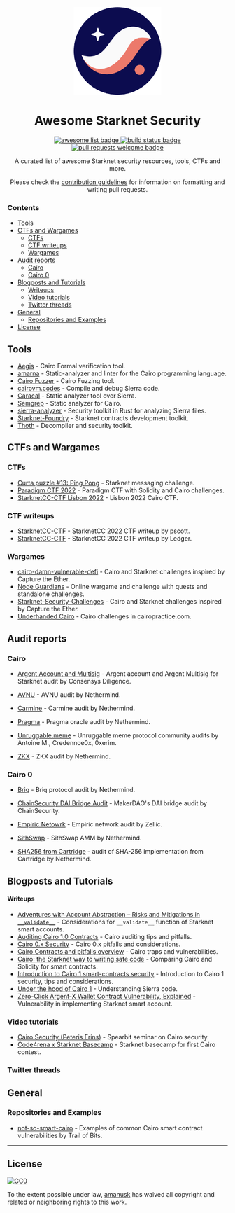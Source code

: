 <div align="center">
<img alt="starknet logo" src="./assets/starknet.svg" width="200" >

  <h1 align="center">Awesome Starknet Security</h1>
  <p align="center">
    <a href="https://github.com/sindresorhus/awesome">
      <img alt="awesome list badge" src="https://cdn.rawgit.com/sindresorhus/awesome/d7305f38d29fed78fa85652e3a63e154dd8e8829/media/badge.svg">
    </a>
    <a href="#buildstatus">
      <img alt="build status badge" src="https://github.com/amanusk/awsome-starknet-security/workflows/Build/badge.svg">
    </a>
    <a href="http://makeapullrequest.com">
      <img alt="pull requests welcome badge" src="https://img.shields.io/badge/PRs-welcome-brightgreen.svg?style=flat">
    </a>
  </p>

  <p align="center">A curated list of awesome Starknet security resources, tools, CTFs and more.</p>
  <p align="center">Please check the <a href="CONTRIBUTING.md">contribution guidelines</a> for information on formatting and writing pull requests.</p>

</div>

### Contents

<!-- vim-markdown-toc GFM -->

* [Tools](#tools)
* [CTFs and Wargames](#ctfs-and-wargames)
  * [CTFs](#ctfs)
  * [CTF writeups](#ctf-writeups)
  * [Wargames](#wargames)
* [Audit reports](#audit-reports)
  * [Cairo](#cairo)
  * [Cairo 0](#cairo-0)
* [Blogposts and Tutorials](#blogposts-and-tutorials)
    * [Writeups](#writeups)
  * [Video tutorials](#video-tutorials)
  * [Twitter threads](#twitter-threads)
* [General](#general)
  * [Repositories and Examples](#repositories-and-examples)
* [License](#license)

<!-- vim-markdown-toc -->

## Tools

<!-- please order alphabetically -->

- [Aegis](https://lindylabs.net/articles/introducing-aegis) - Cairo Formal verification tool.
- [amarna](https://github.com/crytic/amarna) - Static-analyzer and linter for the Cairo programming language.
- [Cairo Fuzzer](https://github.com/FuzzingLabs/cairo-fuzzer) - Cairo Fuzzing tool.
- [cairovm.codes](https://cairovm.codes/) - Compile and debug Sierra code.
- [Caracal](https://github.com/crytic/caracal) - Static analyzer tool over Sierra.
- [Semgrep](https://semgrep.dev/blog/2023/semgrep-now-supports-cairo-1-0/) - Static analyzer for Cairo.
- [sierra-analyzer](https://github.com/FuzzingLabs/sierra-analyzer) - Security toolkit in Rust for analyzing Sierra files.
- [Starknet-Foundry](https://github.com/foundry-rs/starknet-foundry) - Starknet contracts development toolkit.
- [Thoth](https://github.com/FuzzingLabs/thoth) - Decompiler and security toolkit.

## CTFs and Wargames

### CTFs

<!-- please order alphabetically -->

- [Curta puzzle #13: Ping Pong](https://www.curta.wtf/puzzle/13) - Starknet messaging challenge.
- [Paradigm CTF 2022](https://github.com/paradigmxyz/paradigm-ctf-2022) - Paradigm CTF with Solidity and Cairo challenges.
- [StarknetCC-CTF Lisbon 2022](https://github.com/starknet-edu/starknet-cc-ctf-challenges) - Lisbon 2022 Cairo CTF.

### CTF writeups

- [StarknetCC-CTF](https://github.com/pscott/StarknetCC-CTF) - StarknetCC 2022 CTF writeup by pscott.
- [StarknetCC-CTF](https://blog.ledger.com/starknet-ctf/) - StarknetCC 2022 CTF writeup by Ledger.

### Wargames

- [cairo-damn-vulnerable-defi](https://github.com/credence0x/cairo-damn-vulnerable-defi) - Cairo and Starknet challenges inspired by Capture the Ether.
- [Node Guardians](https://nodeguardians.io/dev-hub?s=devhub-campaigns) - Online wargame and challenge with quests and standalone challenges.
- [Starknet-Security-Challenges](https://starknet-challenges.vercel.app/) - Cairo and Starknet challenges inspired by Capture the Ether.
- [Underhanded Cairo](https://cairopractice.com/tags/security/) - Cairo challenges in cairopractice.com.

## Audit reports

### Cairo

- [Argent Account and Multisig](https://github.com/argentlabs/argent-contracts-starknet/blob/main/audit/Consensys-Diligence-argent-audit-2023-05.pdf) - Argent account and Argent Multisig for Starknet audit by Consensys Diligence.

- [AVNU](https://github.com/NethermindEth/PublicAuditReports/blob/main/NM0141-FINAL_AVNU.pdf) - AVNU audit by Nethermind.

- [Carmine](https://github.com/NethermindEth/PublicAuditReports/blob/main/NM0153-FINAL_CARMINE.pdf) - Carmine audit by Nethermind.

- [Pragma](https://github.com/NethermindEth/PublicAuditReports/blob/main/NM0147-FINAL_PRAGMA.pdf) - Pragma oracle audit by Nethermind.

- [Unruggable.meme](https://github.com/keep-starknet-strange/unruggable.meme/tree/main/contracts/audits) - Unruggable meme protocol community audits by Antoine M., Credennce0x, 0xerim.

- [ZKX](https://github.com/NethermindEth/PublicAuditReports/blob/main/NM0120-FINAL_ZKX.pdf) - ZKX audit by Nethermind.

### Cairo 0

- [Briq](https://github.com/NethermindEth/PublicAuditReports/blob/main/NM0053-FINAL_BRIQ_PROTOCOL.pdf) - Briq protocol audit by Nethermind.

- [ChainSecurity DAI Bridge Audit](https://chainsecurity.com/wp-content/uploads/2021/12/ChainSecurity_MakerDAO_StarkNet-DAI-Bridge_audit.pdf) - MakerDAO's DAI bridge audit by ChainSecurity.

- [Empiric Netowrk](https://github.com/Zellic/publications/blob/master/Empiric%20Oracle%20-%20Zellic%20Audit%20Report.pdf) - Empiric network audit by Zellic.

- [SithSwap](https://github.com/NethermindEth/PublicAuditReports/blob/main/NM0057%20-%20FINAL_SITHSWAP.pdf) - SithSwap AMM by Nethermind.

- [SHA256 from Cartridge](https://github.com/NethermindEth/PublicAuditReports/blob/main/NM0061-DRAFT_CARTDRIGE.pdf) - audit of SHA-256 implementation from Cartridge by Nethermind.

## Blogposts and Tutorials

#### Writeups

- [Adventures with Account Abstraction – Risks and Mitigations in `__validate__`](https://braavos.app/adventures-with-account-abstraction-failed-transactions/) - Considerations for `__validate__` function of Starknet smart accounts.
- [Auditing Cairo 1.0 Contracts](https://extropy-io.medium.com/auditing-cairo-1-0-contracts-9cfdf479924a) - Cairo auditing tips and pitfalls.
- [Cairo 0.x Security](https://ctrlc03.github.io/post/cairo-security/) - Cairo 0.x pitfalls and considerations.
- [Cairo Contracts and pitfalls overview](https://mixbytes.io/blog/cairo-contracts-overview) - Cairo traps and vulnerabilities.
- [Cairo: the Starknet way to writing safe code](https://medium.com/nethermind-eth/cairo-the-starknet-way-to-writing-safe-code-8169486c7132) - Comparing Cairo and Solidity for smart contracts.
- [Introduction to Cairo 1 smart-contracts security](https://antoinemecker.medium.com/an-introduction-to-cairo-1-smart-contracts-security-1f96792b998a) - Introduction to Cairo 1 security, tips and considerations.
- [Under the hood of Cairo 1](https://medium.com/nethermind-eth/under-the-hood-of-cairo-1-0-exploring-sierra-7f32808421f5) - Understanding Sierra code.
- [Zero-Click Argent-X Wallet Contract Vulnerability, Explained](https://braavos.app/zero-click-argent-x-wallet-contract-vulnerability-explained/) - Vulnerability in implementing Starknet smart account.

### Video tutorials

- [Cairo Security (Peteris Erins)](https://www.youtube.com/watch?v=9CIhHNrliW4) - Spearbit seminar on Cairo security.
- [Code4rena x Starknet Basecamp](https://www.youtube.com/playlist?list=PLRbIHW0ATr84DxXQhnH9qf90vQ1l1h90U) - Starknet basecamp for first Cairo contest.

### Twitter threads

## General

### Repositories and Examples

- [not-so-smart-cairo](https://github.com/crytic/building-secure-contracts/tree/master/not-so-smart-contracts/cairo) - Examples of common Cairo smart contract vulnerabilities by Trail of Bits.

---

## License

[![CC0](https://mirrors.creativecommons.org/presskit/buttons/88x31/svg/cc-zero.svg)](https://creativecommons.org/publicdomain/zero/1.0/)

To the extent possible under law,
[amanusk](https://github.com/amanusk) has waived all copyright
and related or neighboring rights to this work.
